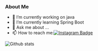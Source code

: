 ### About Me


- 🔭 I’m currently working on java
- 🌱 I’m currently learning Spring Boot
- 💬 Ask me about ...
- 📫 How to reach me:[![Instagram Badge](https://img.shields.io/badge/-Instagram-C13584?style=flat-quare&labelColor=C13584&logo=instagram&logoColor=white&link=link)](https://www.instagram.com/alper.senerr/)


![Github stats](https://github-readme-stats.vercel.app/api?alpersener=anuraghazra&show_icons=true&theme=cobalt)

